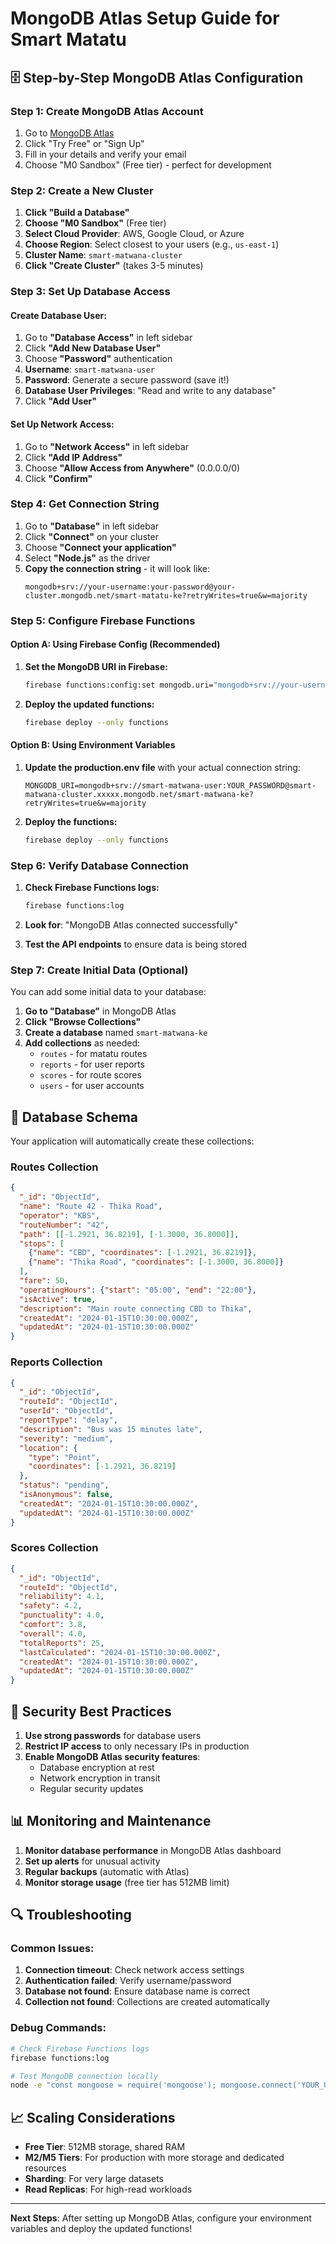 # MongoDB Atlas Setup Guide for Smart Matatu

## 🗄️ **Step-by-Step MongoDB Atlas Configuration**

### **Step 1: Create MongoDB Atlas Account**

1. Go to [MongoDB Atlas](https://www.mongodb.com/atlas)
2. Click "Try Free" or "Sign Up"
3. Fill in your details and verify your email
4. Choose "M0 Sandbox" (Free tier) - perfect for development

### **Step 2: Create a New Cluster**

1. **Click "Build a Database"**
2. **Choose "M0 Sandbox"** (Free tier)
3. **Select Cloud Provider**: AWS, Google Cloud, or Azure
4. **Choose Region**: Select closest to your users (e.g., `us-east-1`)
5. **Cluster Name**: `smart-matwana-cluster`
6. **Click "Create Cluster"** (takes 3-5 minutes)

### **Step 3: Set Up Database Access**

#### **Create Database User:**
1. Go to **"Database Access"** in left sidebar
2. Click **"Add New Database User"**
3. Choose **"Password"** authentication
4. **Username**: `smart-matwana-user`
5. **Password**: Generate a secure password (save it!)
6. **Database User Privileges**: "Read and write to any database"
7. Click **"Add User"**

#### **Set Up Network Access:**
1. Go to **"Network Access"** in left sidebar
2. Click **"Add IP Address"**
3. Choose **"Allow Access from Anywhere"** (0.0.0.0/0)
4. Click **"Confirm"**

### **Step 4: Get Connection String**

1. Go to **"Database"** in left sidebar
2. Click **"Connect"** on your cluster
3. Choose **"Connect your application"**
4. Select **"Node.js"** as the driver
5. **Copy the connection string** - it will look like:
   ```
   mongodb+srv://your-username:your-password@your-cluster.mongodb.net/smart-matatu-ke?retryWrites=true&w=majority
   ```

### **Step 5: Configure Firebase Functions**

#### **Option A: Using Firebase Config (Recommended)**

1. **Set the MongoDB URI in Firebase:**
   ```bash
   firebase functions:config:set mongodb.uri="mongodb+srv://your-username:your-password@your-cluster.mongodb.net/smart-matatu-ke?retryWrites=true&w=majority"
   ```

2. **Deploy the updated functions:**
   ```bash
   firebase deploy --only functions
   ```

#### **Option B: Using Environment Variables**

1. **Update the production.env file** with your actual connection string:
   ```env
   MONGODB_URI=mongodb+srv://smart-matwana-user:YOUR_PASSWORD@smart-matwana-cluster.xxxxx.mongodb.net/smart-matwana-ke?retryWrites=true&w=majority
   ```

2. **Deploy the functions:**
   ```bash
   firebase deploy --only functions
   ```

### **Step 6: Verify Database Connection**

1. **Check Firebase Functions logs:**
   ```bash
   firebase functions:log
   ```

2. **Look for**: "MongoDB Atlas connected successfully"

3. **Test the API endpoints** to ensure data is being stored

### **Step 7: Create Initial Data (Optional)**

You can add some initial data to your database:

1. **Go to "Database"** in MongoDB Atlas
2. **Click "Browse Collections"**
3. **Create a database** named `smart-matwana-ke`
4. **Add collections** as needed:
   - `routes` - for matatu routes
   - `reports` - for user reports
   - `scores` - for route scores
   - `users` - for user accounts

## 🔧 **Database Schema**

Your application will automatically create these collections:

### **Routes Collection**
```json
{
  "_id": "ObjectId",
  "name": "Route 42 - Thika Road",
  "operator": "KBS",
  "routeNumber": "42",
  "path": [[-1.2921, 36.8219], [-1.3000, 36.8000]],
  "stops": [
    {"name": "CBD", "coordinates": [-1.2921, 36.8219]},
    {"name": "Thika Road", "coordinates": [-1.3000, 36.8000]}
  ],
  "fare": 50,
  "operatingHours": {"start": "05:00", "end": "22:00"},
  "isActive": true,
  "description": "Main route connecting CBD to Thika",
  "createdAt": "2024-01-15T10:30:00.000Z",
  "updatedAt": "2024-01-15T10:30:00.000Z"
}
```

### **Reports Collection**
```json
{
  "_id": "ObjectId",
  "routeId": "ObjectId",
  "userId": "ObjectId",
  "reportType": "delay",
  "description": "Bus was 15 minutes late",
  "severity": "medium",
  "location": {
    "type": "Point",
    "coordinates": [-1.2921, 36.8219]
  },
  "status": "pending",
  "isAnonymous": false,
  "createdAt": "2024-01-15T10:30:00.000Z",
  "updatedAt": "2024-01-15T10:30:00.000Z"
}
```

### **Scores Collection**
```json
{
  "_id": "ObjectId",
  "routeId": "ObjectId",
  "reliability": 4.1,
  "safety": 4.2,
  "punctuality": 4.0,
  "comfort": 3.8,
  "overall": 4.0,
  "totalReports": 25,
  "lastCalculated": "2024-01-15T10:30:00.000Z",
  "createdAt": "2024-01-15T10:30:00.000Z",
  "updatedAt": "2024-01-15T10:30:00.000Z"
}
```

## 🚨 **Security Best Practices**

1. **Use strong passwords** for database users
2. **Restrict IP access** to only necessary IPs in production
3. **Enable MongoDB Atlas security features**:
   - Database encryption at rest
   - Network encryption in transit
   - Regular security updates

## 📊 **Monitoring and Maintenance**

1. **Monitor database performance** in MongoDB Atlas dashboard
2. **Set up alerts** for unusual activity
3. **Regular backups** (automatic with Atlas)
4. **Monitor storage usage** (free tier has 512MB limit)

## 🔍 **Troubleshooting**

### **Common Issues:**

1. **Connection timeout**: Check network access settings
2. **Authentication failed**: Verify username/password
3. **Database not found**: Ensure database name is correct
4. **Collection not found**: Collections are created automatically

### **Debug Commands:**

```bash
# Check Firebase Functions logs
firebase functions:log

# Test MongoDB connection locally
node -e "const mongoose = require('mongoose'); mongoose.connect('YOUR_URI').then(() => console.log('Connected')).catch(console.error);"
```

## 📈 **Scaling Considerations**

- **Free Tier**: 512MB storage, shared RAM
- **M2/M5 Tiers**: For production with more storage and dedicated resources
- **Sharding**: For very large datasets
- **Read Replicas**: For high-read workloads

---

**Next Steps**: After setting up MongoDB Atlas, configure your environment variables and deploy the updated functions!
